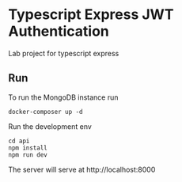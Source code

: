 # Typescript Express JWT Authentication

Lab project for typescript express

## Run
To run the MongoDB instance run
```
docker-composer up -d
```

Run the development env
```
cd api
npm install
npm run dev
```

The server will serve at http://localhost:8000